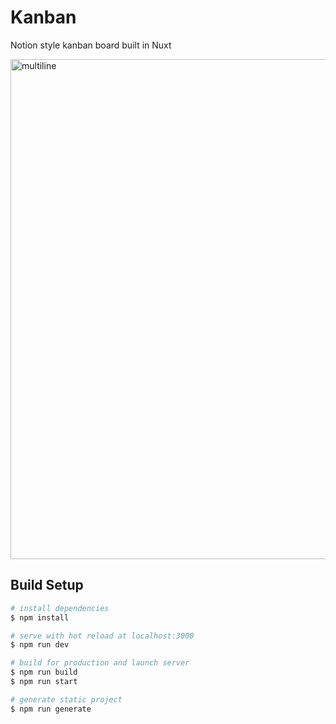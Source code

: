 # Kanban

Notion style kanban board built in Nuxt

<img src="images/howto.gif" alt="multiline" width="800" >

## Build Setup

```bash
# install dependencies
$ npm install

# serve with hot reload at localhost:3000
$ npm run dev

# build for production and launch server
$ npm run build
$ npm run start

# generate static project
$ npm run generate
```
